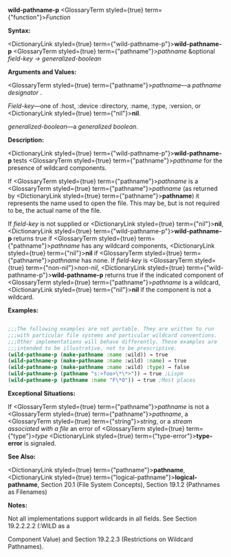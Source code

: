 **wild-pathname-p** <GlossaryTerm styled={true} term={"function"}><i>Function</i></GlossaryTerm> 



**Syntax:** 



<DictionaryLink styled={true} term={"wild-pathname-p"}><b>wild-pathname-p</b></DictionaryLink> <GlossaryTerm styled={true} term={"pathname"}><i>pathname</i></GlossaryTerm> &amp;optional *field-key → generalized-boolean* 



**Arguments and Values:** 



<GlossaryTerm styled={true} term={"pathname"}><i>pathname</i></GlossaryTerm>—a *pathname designator* . 



*Field-key*—one of :host, :device :directory, :name, :type, :version, or <DictionaryLink styled={true} term={"nil"}><b>nil</b></DictionaryLink>. 



*generalized-boolean*—a *generalized boolean*. 



**Description:** 



<DictionaryLink styled={true} term={"wild-pathname-p"}><b>wild-pathname-p</b></DictionaryLink> tests <GlossaryTerm styled={true} term={"pathname"}><i>pathname</i></GlossaryTerm> for the presence of wildcard components. 



If <GlossaryTerm styled={true} term={"pathname"}><i>pathname</i></GlossaryTerm> is a <GlossaryTerm styled={true} term={"pathname"}><i>pathname</i></GlossaryTerm> (as returned by <DictionaryLink styled={true} term={"pathname"}><b>pathname</b></DictionaryLink>) it represents the name used to open the file. This may be, but is not required to be, the actual name of the file. 



If *field-key* is not supplied or <DictionaryLink styled={true} term={"nil"}><b>nil</b></DictionaryLink>, <DictionaryLink styled={true} term={"wild-pathname-p"}><b>wild-pathname-p</b></DictionaryLink> returns true if <GlossaryTerm styled={true} term={"pathname"}><i>pathname</i></GlossaryTerm> has any wildcard components, <DictionaryLink styled={true} term={"nil"}><b>nil</b></DictionaryLink> if <GlossaryTerm styled={true} term={"pathname"}><i>pathname</i></GlossaryTerm> has none. If *field-key* is <GlossaryTerm styled={true} term={"non-nil"}><i>non-nil</i></GlossaryTerm>, <DictionaryLink styled={true} term={"wild-pathname-p"}><b>wild-pathname-p</b></DictionaryLink> returns true if the indicated component of <GlossaryTerm styled={true} term={"pathname"}><i>pathname</i></GlossaryTerm> is a wildcard, <DictionaryLink styled={true} term={"nil"}><b>nil</b></DictionaryLink> if the component is not a wildcard. 



**Examples:**
```lisp

;;;The following examples are not portable. They are written to run 
;;;with particular file systems and particular wildcard conventions. 
;;;Other implementations will behave differently. These examples are 
;;;intended to be illustrative, not to be prescriptive. 
(wild-pathname-p (make-pathname :name :wild)) → true 
(wild-pathname-p (make-pathname :name :wild) :name) → true 
(wild-pathname-p (make-pathname :name :wild) :type) → false 
(wild-pathname-p (pathname "s:>foo>\*\*>")) → true ;Lispm 
(wild-pathname-p (pathname :name "F\*O")) → true ;Most places 

```
**Exceptional Situations:** 



If <GlossaryTerm styled={true} term={"pathname"}><i>pathname</i></GlossaryTerm> is not a <GlossaryTerm styled={true} term={"pathname"}><i>pathname</i></GlossaryTerm>, a <GlossaryTerm styled={true} term={"string"}><i>string</i></GlossaryTerm>, or a *stream associated with a file* an error of <GlossaryTerm styled={true} term={"type"}><i>type</i></GlossaryTerm> <DictionaryLink styled={true} term={"type-error"}><b>type-error</b></DictionaryLink> is signaled. 



**See Also:** 



<DictionaryLink styled={true} term={"pathname"}><b>pathname</b></DictionaryLink>, <DictionaryLink styled={true} term={"logical-pathname"}><b>logical-pathname</b></DictionaryLink>, Section 20.1 (File System Concepts), Section 19.1.2 (Pathnames as Filenames) 



**Notes:** 



Not all implementations support wildcards in all fields. See Section 19.2.2.2.2 (:WILD as a 



 



 



Component Value) and Section 19.2.2.3 (Restrictions on Wildcard Pathnames). 



